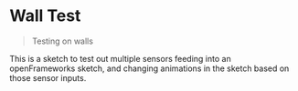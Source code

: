 # Wall Test

> Testing on walls

This is a sketch to test out multiple sensors feeding into an openFrameworks sketch, and changing animations in the sketch based on those sensor inputs.

